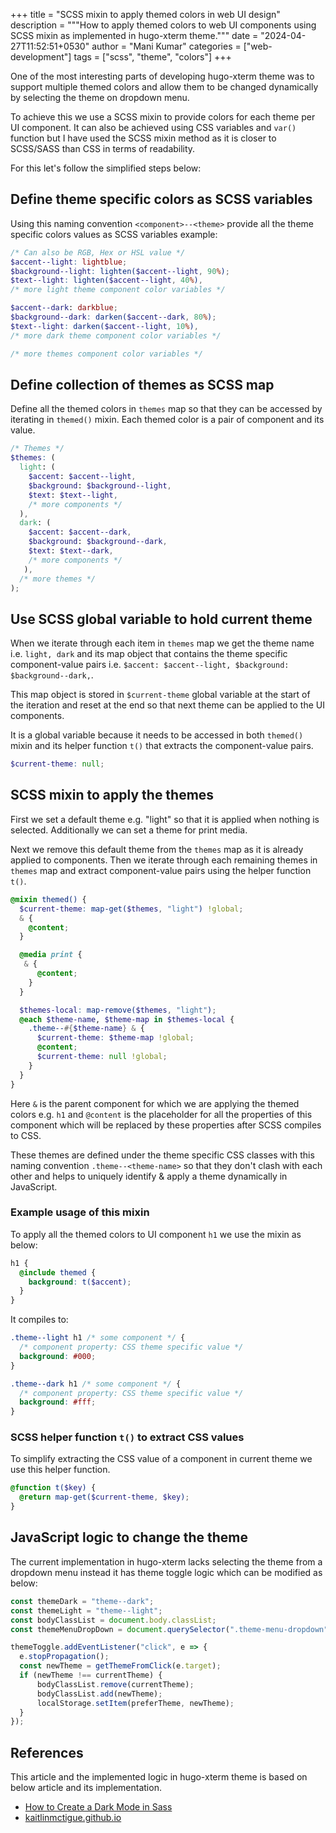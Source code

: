 +++
title = "SCSS mixin to apply themed colors in web UI design"
description = """How to apply themed colors to web UI components using SCSS
mixin as implemented in hugo-xterm theme."""
date = "2024-04-27T11:52:51+0530"
author = "Mani Kumar"
categories = ["web-development"]
tags = ["scss", "theme", "colors"]
+++

One of the most interesting parts of developing hugo-xterm theme was to
support multiple themed colors and allow them to be changed dynamically by
selecting the theme on dropdown menu.

To achieve this we use a SCSS mixin to provide colors for each theme per UI
component. It can also be achieved using CSS variables and `var()` function
but I have used the SCSS mixin method as it is closer to SCSS/SASS than CSS in
terms of readability.

For this let's follow the simplified steps below:

Define theme specific colors as SCSS variables
----------------------------------------------

Using this naming convention `<component>--<theme>` provide all the theme
specific colors values as SCSS variables example:

```scss {file="_variables.scss"}
/* Can also be RGB, Hex or HSL value */
$accent--light: lightblue;
$background--light: lighten($accent--light, 90%);
$text--light: lighten($accent--light, 40%),
/* more light theme component color variables */

$accent--dark: darkblue;
$background--dark: darken($accent--dark, 80%);
$text--light: darken($accent--light, 10%),
/* more dark theme component color variables */

/* more themes component color variables */
```

Define collection of themes as SCSS map
---------------------------------------

Define all the themed colors in `themes` map so that they can be accessed by
iterating in `themed()` mixin. Each themed color is a pair of component and
its value.

```scss {file="_themes.scss"}
/* Themes */
$themes: (
  light: (
    $accent: $accent--light,
    $background: $background--light,
    $text: $text--light,
    /* more components */
  ),
  dark: (
    $accent: $accent--dark,
    $background: $background--dark,
    $text: $text--dark,
    /* more components */
   ),
  /* more themes */
);
```

Use SCSS global variable to hold current theme
----------------------------------------------

When we iterate through each item in `themes` map we get the theme name i.e.
`light, dark` and its map object that contains the theme specific
component-value pairs i.e. `$accent: $accent--light, $background:
$background--dark,`.

This map object is stored in `$current-theme` global variable at the start of
the iteration and reset at the end so that next theme can be applied to the UI
components.

It is a global variable because it needs to be accessed in both `themed()`
mixin and its helper function `t()` that extracts the component-value pairs.

```scss {file="_themes.scss"}
$current-theme: null;
```

SCSS mixin to apply the themes
------------------------------

First we set a default theme e.g. "light" so that it is applied when nothing
is selected. Additionally we can set a theme for print media.

Next we remove this default theme from the `themes` map as it is already
applied to components. Then we iterate through each remaining themes in
`themes` map and extract component-value pairs using the helper function
`t()`.

```scss {file="_themes.scss"}
@mixin themed() {
  $current-theme: map-get($themes, "light") !global;
  & {
    @content;
  }

  @media print {
   & {
      @content;
    }
  }

  $themes-local: map-remove($themes, "light");
  @each $theme-name, $theme-map in $themes-local {
    .theme--#{$theme-name} & {
      $current-theme: $theme-map !global;
      @content;
      $current-theme: null !global;
    }
  }
}
```

Here `&` is the parent component for which we are applying the themed colors
e.g. `h1` and `@content` is the placeholder for all the properties of this
component which will be replaced by these properties after SCSS compiles to
CSS.

These themes are defined under the theme specific CSS classes with this naming
convention `.theme--<theme-name>` so that they don't clash with each other and
helps to uniquely identify & apply a theme dynamically in JavaScript.

### Example usage of this mixin

To apply all the themed colors to UI component `h1` we use the mixin as below:

```scss {file="_main.scss"}
h1 {
  @include themed {
    background: t($accent);
  }
}
```

It compiles to:

```css {file="main.min.css"}
.theme--light h1 /* some component */ {
  /* component property: CSS theme specific value */
  background: #000;
}

.theme--dark h1 /* some component */ {
  /* component property: CSS theme specific value */
  background: #fff;
}
```

### SCSS helper function `t()` to extract CSS values

To simplify extracting the CSS value of a component in current theme we use
this helper function.

```scss {file="_themes.scss"}
@function t($key) {
  @return map-get($current-theme, $key);
}
```

JavaScript logic to change the theme
------------------------------------

The current implementation in hugo-xterm lacks selecting the theme from a
dropdown menu instead it has theme toggle logic which can be modified as
below:

```javascript {file="theme.js"}
const themeDark = "theme--dark";
const themeLight = "theme--light";
const bodyClassList = document.body.classList;
const themeMenuDropDown = document.querySelector(".theme-menu-dropdown");

themeToggle.addEventListener("click", e => {
  e.stopPropagation();
  const newTheme = getThemeFromClick(e.target);
  if (newTheme !== currentTheme) {
      bodyClassList.remove(currentTheme);
      bodyClassList.add(newTheme);
      localStorage.setItem(preferTheme, newTheme);
  }
});
```

References
----------

This article and the implemented logic in hugo-xterm theme is based on below
article and its implementation.

* [How to Create a Dark Mode in Sass][a1]
* [kaitlinmctigue.github.io][g1]

[a1]: https://medium.com/@katiemctigue/how-to-create-a-dark-mode-in-sass-609f131a3995
[g1]: https://github.com/kaitlinmctigue/kaitlinmctigue.github.io
